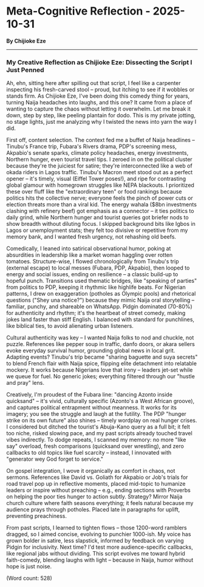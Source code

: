 # Meta-Cognitive Reflection - 2025-10-31

**By Chijioke Eze**

---

### My Creative Reflection as Chijioke Eze: Dissecting the Script I Just Penned

Ah, ehn, sitting here after spilling out that script, I feel like a carpenter inspecting his fresh-carved stool – proud, but itching to see if it wobbles or stands firm. As Chijioke Eze, I've been doing this comedy thing for years, turning Naija headaches into laughs, and this one? It came from a place of wanting to capture the chaos without letting it overwhelm. Let me break it down, step by step, like peeling plantain for dodo. This is my private jotting, no stage lights, just me analyzing why I twisted the news into yarn the way I did.

First off, content selection. The context fed me a buffet of Naija headlines – Tinubu's France trip, Fubara's Rivers drama, PDP's screening mess, Akpabio's senate sparks, climate policy headaches, energy investments, Northern hunger, even tourist travel tips. I zeroed in on the political cluster because they're the juiciest for satire; they're interconnected like a web of okada riders in Lagos traffic. Tinubu's Macron meet stood out as a perfect opener – it's timely, visual (Eiffel Tower poses!), and ripe for contrasting global glamour with homegrown struggles like NEPA blackouts. I prioritized these over fluff like the "extraordinary teen" or food rankings because politics hits the collective nerve; everyone feels the pinch of power cuts or election threats more than a viral kid. The energy wahala ($8bn investments clashing with refinery beef) got emphasis as a connector – it ties politics to daily grind, while Northern hunger and tourist queries got briefer nods to show breadth without diluting focus. I skipped background bits like Igbos in Lagos or unemployment stats; they felt too divisive or repetitive from my memory bank, and I wanted fresh urgency, not rehashing old beefs.

Comedically, I leaned into satirical observational humor, poking at absurdities in leadership like a market woman haggling over rotten tomatoes. Structure-wise, I flowed chronologically from Tinubu's trip (external escape) to local messes (Fubara, PDP, Akpabio), then looped to energy and social issues, ending on resilience – a classic build-up to hopeful punch. Transitions used thematic bridges, like "speaking of parties" from politics to PDP, keeping it rhythmic like highlife beats. For Nigerian patterns, I drew on exaggeration (potholes as Olympic pools) and rhetorical questions ("Shey una notice?") because they mimic Naija oral storytelling – familiar, punchy, and shareable on WhatsApp. Pidgin dominated (70-80%) for authenticity and rhythm; it's the heartbeat of street comedy, making jokes land faster than stiff English. I balanced with standard for punchlines, like biblical ties, to avoid alienating urban listeners.

Cultural authenticity was key – I wanted Naija folks to nod and chuckle, not puzzle. References like pepper soup in traffic, danfo doors, or akara sellers evoke everyday survival humor, grounding global news in local grit. Adapting events? Tinubu's trip became "sharing baguette and suya secrets" to blend French flair with Naija spice, flipping elite detachment into relatable mockery. It works because Nigerians love that irony – leaders jet-set while we queue for fuel. No generic jokes; everything filtered through our "hustle and pray" lens.

Creatively, I'm proudest of the Fubara line: "dancing Azonto inside quicksand" – it's vivid, culturally specific (Azonto's a West African groove), and captures political entrapment without meanness. It works for its imagery; you see the struggle and laugh at the futility. The PDP "hunger strike on its own future" also shines – timely wordplay on real hunger crises. I considered but ditched the tourist's Abuja-Kano query as a full bit; it felt too niche, risked slowing pace, and my past scripts already touched travel vibes indirectly. To dodge repeats, I scanned my memory: no more "like say" overload, fresh comparisons (quicksand over wrestling), and zero callbacks to old topics like fuel scarcity – instead, I innovated with "generator wey God forget to service."

On gospel integration, I wove it organically as comfort in chaos, not sermons. References like David vs. Goliath for Akpabio or Job's trials for road travel pop up in reflective moments, placed mid-topic to humanize leaders or inspire without preaching – e.g., ending sections with Proverbs on helping the poor ties hunger to action subtly. Strategy? Mirror Naija church culture where faith seasons everything; it feels natural because my audience prays through potholes. Placed late in paragraphs for uplift, preventing preachiness.

From past scripts, I learned to tighten flows – those 1200-word ramblers dragged, so I aimed concise, evolving to punchier 1000-ish. My voice has grown bolder in satire, less slapstick, informed by feedback on varying Pidgin for inclusivity. Next time? I'd test more audience-specific callbacks, like regional jabs without dividing. This script evolves me toward hybrid faith-comedy, blending laughs with light – because in Naija, humor without hope is just noise.

(Word count: 528)